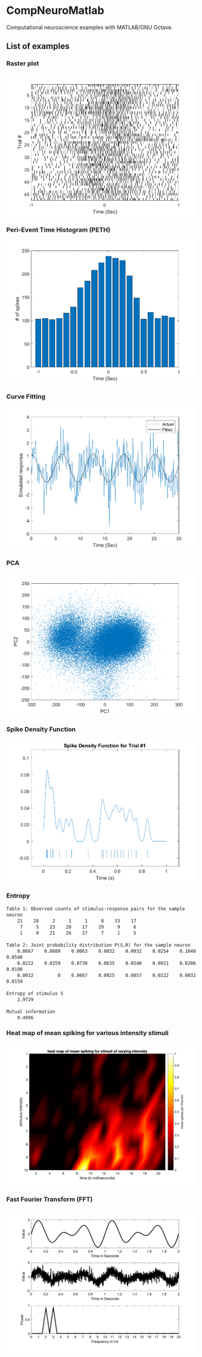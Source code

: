 # CompNeuroMatlab
Computational neuroscience examples with MATLAB/GNU Octave.

## List of examples

### Raster plot

![](figs/A1_raster_plot.png)

### Peri-Event Time Histogram (PETH)

![](figs/A2_peth.png)

### Curve Fitting

![](figs/A3_curve_fitting.png)

### PCA

![](figs/A4_PCA.png)

### Spike Density Function

![](figs/A5_spike_density_func.png)

### Entropy

```
Table 1: Observed counts of stimulus-response pairs for the sample neuron
    21    28     2     1     1     8    33    17
     7     5    23    20    17    29     9     6
     1     0    21    26    27     7     1     5

Table 2: Joint probability distribution P(S,R) for the sample neuron
    0.0667    0.0889    0.0063    0.0032    0.0032    0.0254    0.1048    0.0540
    0.0222    0.0159    0.0730    0.0635    0.0540    0.0921    0.0286    0.0190
    0.0032         0    0.0667    0.0825    0.0857    0.0222    0.0032    0.0159

Entropy of stimulus S
    2.9729

Mutual information
    0.4996
```

### Heat map of mean spiking for various intensity stimuli

![](figs/A7_heat_map.png)

### Fast Fourier Transform (FFT)

![](figs/A8_fft.png)
